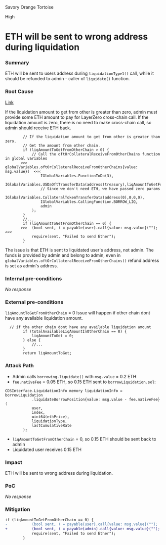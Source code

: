 Savory Orange Tortoise

High

# ETH will be sent to wrong address during liquidation

### Summary

ETH will be sent to users address during `liquidationType1()` call, while it should be refunded to admin - caller of `liquidate()` function.

### Root Cause

[Link](https://github.com/sherlock-audit/2024-11-autonomint/blob/0d324e04d4c0ca306e1ae4d4c65f0cb9d681751b/Blockchain/Blockchian/contracts/Core_logic/borrowLiquidation.sol#L281-L305)

If the liquidation amount to get from other is greater than zero, admin must provide some ETH amount to pay for LayerZero cross-chain call. If the liquidation amount is zero, there is no need to make cross-chain call, so admin should receive ETH back.
```solidity
        // If the liquidation amount to get from other is greater than zero,
        // Get the amount from other chain.
        if (liqAmountToGetFromOtherChain > 0) {
            // Call the oftOrCollateralReceiveFromOtherChains function in global variables
       >>>  globalVariables.oftOrCollateralReceiveFromOtherChains{value: msg.value}(  <<<
                IGlobalVariables.FunctionToDo(3),
                IGlobalVariables.USDaOftTransferData(address(treasury),liqAmountToGetFromOtherChain),
                // Since we don't need ETH, we have passed zero params
                IGlobalVariables.CollateralTokenTransferData(address(0),0,0,0),
                IGlobalVariables.CallingFunction.BORROW_LIQ,
                admin
            );
        }
        //...
        if (liqAmountToGetFromOtherChain == 0) {
       >>>  (bool sent, ) = payable(user).call{value: msg.value}("");  <<<
            require(sent, "Failed to send Ether");
        }
```

The issue is that ETH is sent to liquidated user's address, not admin. The funds is provided by admin and belong to admin, even in `globalVariables.oftOrCollateralReceiveFromOtherChains()` refund address is set as admin's address.

### Internal pre-conditions

_No response_

### External pre-conditions

`liqAmountToGetFromOtherChain` = 0
Issue will happen if other chain dont have any available liquidation amount.

```solidity
  // if tha other chain dont have any available liquidation amount
        if (totalAvailableLiqAmountInOtherChain == 0) {
            liqAmountToGet = 0;
        } else {
            //...
        }
        return liqAmountToGet;
```

### Attack Path

- Admin calls `borrowing.liquidate()` with `msg.value` = 0.2 ETH
- `fee.nativeFee` = 0.05 ETH, so 0.15 ETH sent to `borrowLiquidation.sol`:
```solidity 
CDSInterface.LiquidationInfo memory liquidationInfo = borrowLiquidation
            .liquidateBorrowPosition{value: msg.value - fee.nativeFee}(
            user,
            index,
            uint64(ethPrice),
            liquidationType,
            lastCumulativeRate
        );
```
- `liqAmountToGetFromOtherChain` = 0, so 0.15 ETH should be sent back to admin
- Liquidated user receives 0.15 ETH

### Impact

ETH will be sent to wrong address during liquidation.

### PoC

_No response_

### Mitigation

```diff
if (liqAmountToGetFromOtherChain == 0) {
-           (bool sent, ) = payable(user).call{value: msg.value}("");  
+           (bool sent, ) = payable(admin).call{value: msg.value}(""); 
            require(sent, "Failed to send Ether");
        }
```